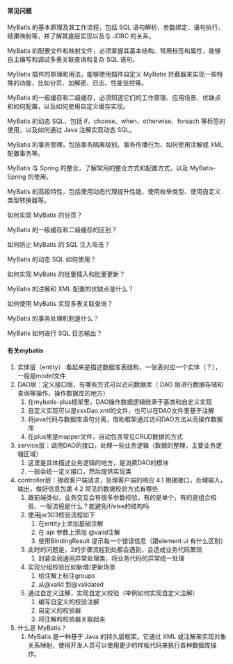 #### 常见问题
MyBatis 的基本原理及其工作流程，包括 SQL 语句解析、参数绑定、语句执行、结果映射等，并了解其底层实现以及与 JDBC 的关系。

MyBatis 的配置文件和映射文件，必须掌握其基本结构、常用标签和属性，能够自主编写和调试多表关联查询和复杂 SQL 语句。

MyBatis 插件的原理和用法，能够使用插件自定义 MyBatis 拦截器来实现一些特殊的功能，比如分页、加解密、日志、性能监控等。

MyBatis 的一级缓存和二级缓存，必须知道它们的工作原理、应用场景、优缺点和如何配置，以及如何使用自定义缓存实现。

MyBatis 的动态 SQL，包括 if、choose、when、otherwise、foreach 等标签的使用，以及如何通过 Java 注解实现动态 SQL。

MyBatis 的事务管理，包括事务隔离级别、事务传播行为、如何使用注解或 XML 配置事务等。

MyBatis 与 Spring 的整合，了解常用的整合方式和配置方式，以及 MyBatis-Spring 的使用。

MyBatis 的高级特性，包括使用动态代理提升性能、使用枚举类型、使用自定义类型转换器等。

如何实现 MyBatis 的分页？

MyBatis 的一级缓存和二级缓存的区别？

如何防止 MyBatis 的 SQL 注入攻击？

MyBatis 的动态 SQL 如何使用？

如何实现 MyBatis 的批量插入和批量更新？

MyBatis 的注解和 XML 配置的优缺点是什么？

如何使用 MyBatis 实现多表关联查询？

MyBatis 的事务处理机制是什么？

MyBatis 如何进行 SQL 日志输出？



#### 有关mybatis
1. 实体层（entity）:看起来是描述数据库表结构，一张表对应一个实体（？），一般是model文件
2. DAO层：定义接口层，有哪些方式可以访问数据库（ DAO 层进行数据存储和查询等操作，操作数据库的地方）
    1. 在mybatis-plus框架里，DAO操作数据逻辑继承于基类和自定义实现
    2. 自定义实现可以是xxxDao.xml的文件，也可以在DAO文件里基于注解
    3. 将java代码与数据库语句分离，借助框架通过访问DAO方法从而操作数据库
    4. 在plus里是mapper文件，自动包含常见CRUD数据的方式
3. service层：调用DAO的接口，处理一些业务逻辑（数据的整理，主要业务逻辑区域）
    1. 这里是具体描述业务逻辑的地方，是消费DAO的模块
    2. 一般会统一定义接口，然后提供实现类
4. controller层：接收客户端请求，处理客户端的响应
    4.1 根据接口，处理输入，输出，做好信息包裹
    4.2 常见的数据校验方式有哪些
      1. 跟前端类似，业务交互会有很多参数校验，有的是单个，有的是组合校验，一般流程是什么？能避免if/else的结构吗
      2. 使用jsr303校验流程如下
         1. 在entity上添加基础注解
         2. 在 api 参数上添加 @valid注解
         3. 使用BindingResult 提示每一个错误信息（跟element ui 有什么区别）
      3. 此时的问题是，2的步骤流程到处都会遇到，会造成业务代码繁琐
         1. 封装全局通用异常处理类，将业务代码的异常统一处理
      4. 实现分组校验比如新增/更新场景
         1. 给注解上标注groups
         2. 从@valid 到@validated
      5. 通过自定义注解，实现自定义校验（举例如何实现自定义注解）
         1. 编写自定义的校验注解
         2. 自定义的校验器
         3. 将注解和校验器关联起来
5. 什么是 MyBatis？
   1. MyBatis 是一种基于 Java 的持久层框架。它通过 XML 或注解来实现对象关系映射，使得开发人员可以使用更少的样板代码来执行各种数据库操作。
